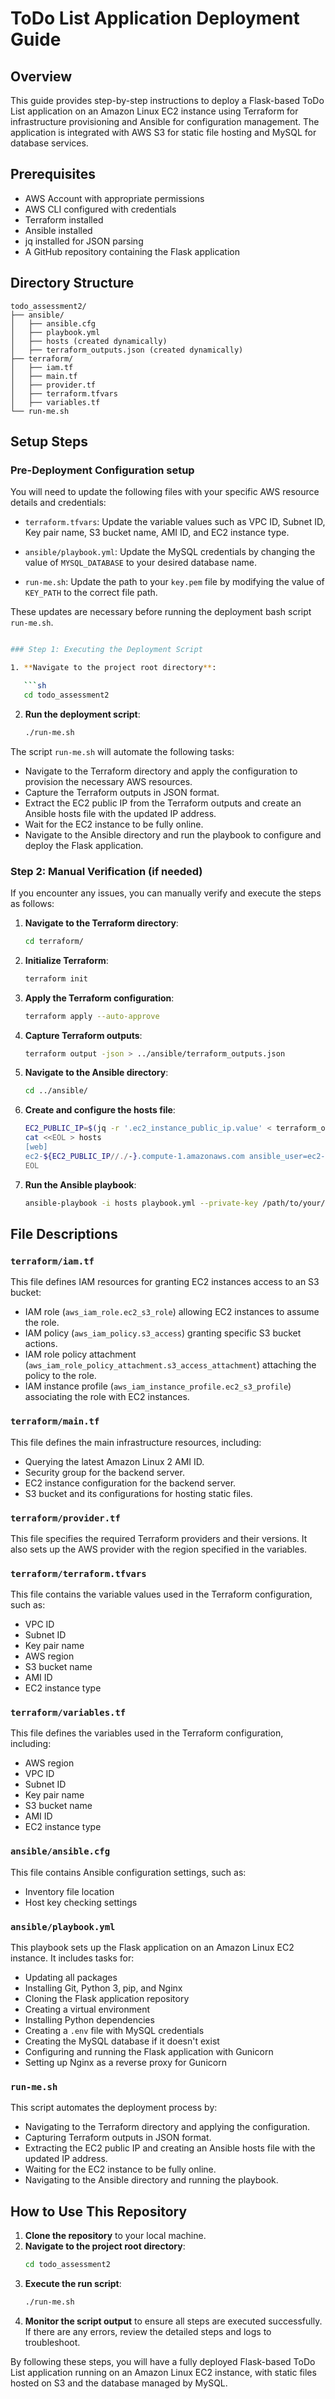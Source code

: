 # ToDo List Application Deployment Guide

## Overview

This guide provides step-by-step instructions to deploy a Flask-based ToDo List application on an Amazon Linux EC2 instance using Terraform for infrastructure provisioning and Ansible for configuration management. The application is integrated with AWS S3 for static file hosting and MySQL for database services.

## Prerequisites

- AWS Account with appropriate permissions
- AWS CLI configured with credentials
- Terraform installed
- Ansible installed
- jq installed for JSON parsing
- A GitHub repository containing the Flask application

## Directory Structure

```
todo_assessment2/
├── ansible/
│   ├── ansible.cfg
│   ├── playbook.yml
│   ├── hosts (created dynamically)
│   ├── terraform_outputs.json (created dynamically)
├── terraform/
│   ├── iam.tf
│   ├── main.tf
│   ├── provider.tf
│   ├── terraform.tfvars
│   ├── variables.tf
└── run-me.sh
```

## Setup Steps

### Pre-Deployment Configuration setup

You will need to update the following files with your specific AWS resource details and credentials:

- `terraform.tfvars`: Update the variable values such as VPC ID, Subnet ID, Key pair name, S3 bucket name, AMI ID, and EC2 instance type.

- `ansible/playbook.yml`: Update the MySQL credentials by changing the value of `MYSQL_DATABASE` to your desired database name.

- `run-me.sh`: Update the path to your `key.pem` file by modifying the value of `KEY_PATH` to the correct file path.

These updates are necessary before running the deployment bash script `run-me.sh`.

````sh

### Step 1: Executing the Deployment Script

1. **Navigate to the project root directory**:

   ```sh
   cd todo_assessment2
````

2. **Run the deployment script**:
   ```sh
   ./run-me.sh
   ```

The script `run-me.sh` will automate the following tasks:

- Navigate to the Terraform directory and apply the configuration to provision the necessary AWS resources.
- Capture the Terraform outputs in JSON format.
- Extract the EC2 public IP from the Terraform outputs and create an Ansible hosts file with the updated IP address.
- Wait for the EC2 instance to be fully online.
- Navigate to the Ansible directory and run the playbook to configure and deploy the Flask application.

### Step 2: Manual Verification (if needed)

If you encounter any issues, you can manually verify and execute the steps as follows:

1. **Navigate to the Terraform directory**:

   ```sh
   cd terraform/
   ```

2. **Initialize Terraform**:

   ```sh
   terraform init
   ```

3. **Apply the Terraform configuration**:

   ```sh
   terraform apply --auto-approve
   ```

4. **Capture Terraform outputs**:

   ```sh
   terraform output -json > ../ansible/terraform_outputs.json
   ```

5. **Navigate to the Ansible directory**:

   ```sh
   cd ../ansible/
   ```

6. **Create and configure the hosts file**:

   ```sh
   EC2_PUBLIC_IP=$(jq -r '.ec2_instance_public_ip.value' < terraform_outputs.json)
   cat <<EOL > hosts
   [web]
   ec2-${EC2_PUBLIC_IP//./-}.compute-1.amazonaws.com ansible_user=ec2-user ansible_ssh_private_key_file=/path/to/your/key.pem
   EOL
   ```

7. **Run the Ansible playbook**:
   ```sh
   ansible-playbook -i hosts playbook.yml --private-key /path/to/your/key.pem
   ```

## File Descriptions

### `terraform/iam.tf`

This file defines IAM resources for granting EC2 instances access to an S3 bucket:

- IAM role (`aws_iam_role.ec2_s3_role`) allowing EC2 instances to assume the role.
- IAM policy (`aws_iam_policy.s3_access`) granting specific S3 bucket actions.
- IAM role policy attachment (`aws_iam_role_policy_attachment.s3_access_attachment`) attaching the policy to the role.
- IAM instance profile (`aws_iam_instance_profile.ec2_s3_profile`) associating the role with EC2 instances.

### `terraform/main.tf`

This file defines the main infrastructure resources, including:

- Querying the latest Amazon Linux 2 AMI ID.
- Security group for the backend server.
- EC2 instance configuration for the backend server.
- S3 bucket and its configurations for hosting static files.

### `terraform/provider.tf`

This file specifies the required Terraform providers and their versions. It also sets up the AWS provider with the region specified in the variables.

### `terraform/terraform.tfvars`

This file contains the variable values used in the Terraform configuration, such as:

- VPC ID
- Subnet ID
- Key pair name
- AWS region
- S3 bucket name
- AMI ID
- EC2 instance type

### `terraform/variables.tf`

This file defines the variables used in the Terraform configuration, including:

- AWS region
- VPC ID
- Subnet ID
- Key pair name
- S3 bucket name
- AMI ID
- EC2 instance type

### `ansible/ansible.cfg`

This file contains Ansible configuration settings, such as:

- Inventory file location
- Host key checking settings

### `ansible/playbook.yml`

This playbook sets up the Flask application on an Amazon Linux EC2 instance. It includes tasks for:

- Updating all packages
- Installing Git, Python 3, pip, and Nginx
- Cloning the Flask application repository
- Creating a virtual environment
- Installing Python dependencies
- Creating a `.env` file with MySQL credentials
- Creating the MySQL database if it doesn't exist
- Configuring and running the Flask application with Gunicorn
- Setting up Nginx as a reverse proxy for Gunicorn

### `run-me.sh`

This script automates the deployment process by:

- Navigating to the Terraform directory and applying the configuration.
- Capturing Terraform outputs in JSON format.
- Extracting the EC2 public IP and creating an Ansible hosts file with the updated IP address.
- Waiting for the EC2 instance to be fully online.
- Navigating to the Ansible directory and running the playbook.

## How to Use This Repository

1. **Clone the repository** to your local machine.
2. **Navigate to the project root directory**:
   ```sh
   cd todo_assessment2
   ```
3. **Execute the run script**:
   ```sh
   ./run-me.sh
   ```
4. **Monitor the script output** to ensure all steps are executed successfully. If there are any errors, review the detailed steps and logs to troubleshoot.

By following these steps, you will have a fully deployed Flask-based ToDo List application running on an Amazon Linux EC2 instance, with static files hosted on S3 and the database managed by MySQL.

